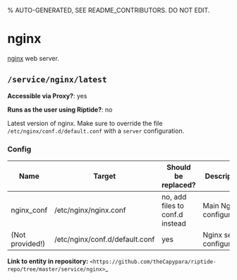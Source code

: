 % AUTO-GENERATED, SEE README_CONTRIBUTORS. DO NOT EDIT.

# nginx

[nginx] web server.


## `/service/nginx/latest`

**Accessible via Proxy?**: yes

**Runs as the user using Riptide?**: no

Latest version of nginx. Make sure to override the file `/etc/nginx/conf.d/default.conf` with a `server` configuration.

### Config

| Name            | Target                         | Should be replaced?             | Description                |
| --------------- | ------------------------------ | ------------------------------- | -------------------------- |
| nginx_conf      | /etc/nginx/nginx.conf          | no, add files to conf.d instead | Main Nginx configuration   |
| (Not provided!) | /etc/nginx/conf.d/default.conf | yes                             | Nginx server configuration |

**Link to entity in repository:** `<https://github.com/theCapypara/riptide-repo/tree/master/service/nginx>`_

[nginx]: https://www.nginx.com/
